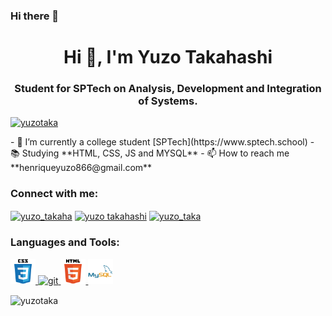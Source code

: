 ### Hi there 👋


<!--**YuzoTaka/YuzoTaka** is a ✨ _special_ ✨ repository because its `README.md` (this file) appears on your GitHub profile.

Here are some ideas to get you started:

- 🔭 I’m currently working on ...
- 🌱 I’m currently learning ...
- 👯 I’m looking to collaborate on ...
- 🤔 I’m looking for help with ...
- 💬 Ask me about ...
- 📫 How to reach me: ...
- 😄 Pronouns: ...
- ⚡ Fun fact: ...


<a href="https://github.com/YuzoTaka">
  <img align="center" src="https://github-readme-stats.anuraghazra1.vercel.app/api/top-langs/?username=YuzoTaka&layout=compact&theme=radical" />
</a>
--!>


<h1 align="center">Hi 👋, I'm Yuzo Takahashi</h1>
<h3 align="center">Student for SPTech on Analysis, Development and Integration of Systems.</h3>

<p align="left"> <a href="https://github.com/ryo-ma/github-profile-trophy"><img src="https://github-profile-trophy.vercel.app/?username=yuzotaka" alt="yuzotaka" /></a> </p>

- 🔭 I’m currently a college student [SPTech](https://www.sptech.school)

- 📚 Studying **HTML, CSS, JS and MYSQL**

- 📫 How to reach me **henriqueyuzo866@gmail.com**

<h3 align="left">Connect with me:</h3>
<p align="left">
<a href="https://twitter.com/yuzo_takaha" target="blank"><img align="center" src="https://raw.githubusercontent.com/rahuldkjain/github-profile-readme-generator/master/src/images/icons/Social/twitter.svg" alt="yuzo_takaha" height="30" width="40" /></a>
<a href="https://fb.com/yuzo takahashi" target="blank"><img align="center" src="https://raw.githubusercontent.com/rahuldkjain/github-profile-readme-generator/master/src/images/icons/Social/facebook.svg" alt="yuzo takahashi" height="30" width="40" /></a>
<a href="https://instagram.com/yuzo_taka" target="blank"><img align="center" src="https://raw.githubusercontent.com/rahuldkjain/github-profile-readme-generator/master/src/images/icons/Social/instagram.svg" alt="yuzo_taka" height="30" width="40" /></a>
</p>

<h3 align="left">Languages and Tools:</h3>
<p align="left"> <a href="https://www.w3schools.com/css/" target="_blank" rel="noreferrer"> <img src="https://raw.githubusercontent.com/devicons/devicon/master/icons/css3/css3-original-wordmark.svg" alt="css3" width="40" height="40"/> </a> <a href="https://git-scm.com/" target="_blank" rel="noreferrer"> <img src="https://www.vectorlogo.zone/logos/git-scm/git-scm-icon.svg" alt="git" width="40" height="40"/> </a> <a href="https://www.w3.org/html/" target="_blank" rel="noreferrer"> <img src="https://raw.githubusercontent.com/devicons/devicon/master/icons/html5/html5-original-wordmark.svg" alt="html5" width="40" height="40"/> </a> <a href="https://www.mysql.com/" target="_blank" rel="noreferrer"> <img src="https://raw.githubusercontent.com/devicons/devicon/master/icons/mysql/mysql-original-wordmark.svg" alt="mysql" width="40" height="40"/> </a> </p>

<p><img align="center" src="https://github-readme-stats.vercel.app/api/top-langs?username=yuzotaka&show_icons=true&locale=en&layout=compact" alt="yuzotaka" /></p>
